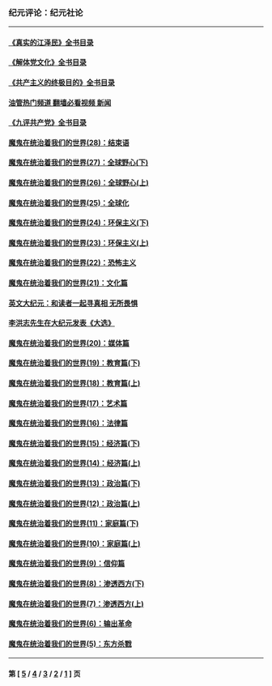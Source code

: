### 纪元评论：纪元社论
---
#### [《真实的江泽民》全书目录](../../pages/nsc422/n13721399.md?12270330) 
#### [《解体党文化》全书目录](../../pages/nsc422/n13721157.md?12270330) 
#### [《共产主义的终极目的》全书目录](../../pages/nsc422/n13721048.md?12270330) 
#### [油管热门频道 翻墙必看视频 新闻](ok?12270330)
#### [《九评共产党》全书目录](../../pages/nsc422/n13708085.md?12270330) 
#### [魔鬼在统治着我们的世界(28)：结束语](../../pages/nsc422/n10936246.md?12270330) 
#### [魔鬼在统治着我们的世界(27)：全球野心(下)](../../pages/nsc422/n10928319.md?12270330) 
#### [魔鬼在统治着我们的世界(26)：全球野心(上)](../../pages/nsc422/n10900318.md?12270330) 
#### [魔鬼在统治着我们的世界(25)：全球化](../../pages/nsc422/n10788205.md?12270330) 
#### [魔鬼在统治着我们的世界(24)：环保主义(下)](../../pages/nsc422/n10695307.md?12270330) 
#### [魔鬼在统治着我们的世界(23)：环保主义(上)](../../pages/nsc422/n10688613.md?12270330) 
#### [魔鬼在统治着我们的世界(22)：恐怖主义](../../pages/nsc422/n10614727.md?12270330) 
#### [魔鬼在统治着我们的世界(21)：文化篇](../../pages/nsc422/n10597706.md?12270330) 
#### [英文大纪元：和读者一起寻真相 无所畏惧](../../pages/nsc422/n12542027.md?12270330) 
#### [李洪志先生在大纪元发表《大选》](../../pages/nsc422/n12534746.md?12270330) 
#### [魔鬼在统治着我们的世界(20)：媒体篇](../../pages/nsc422/n10586579.md?12270330) 
#### [魔鬼在统治着我们的世界(19)：教育篇(下)](../../pages/nsc422/n10564808.md?12270330) 
#### [魔鬼在统治着我们的世界(18)：教育篇(上)](../../pages/nsc422/n10526970.md?12270330) 
#### [魔鬼在统治着我们的世界(17)：艺术篇](../../pages/nsc422/n10499093.md?12270330) 
#### [魔鬼在统治着我们的世界(16)：法律篇](../../pages/nsc422/n10485969.md?12270330) 
#### [魔鬼在统治着我们的世界(15)：经济篇(下)](../../pages/nsc422/n10469975.md?12270330) 
#### [魔鬼在统治着我们的世界(14)：经济篇(上)](../../pages/nsc422/n10457370.md?12270330) 
#### [魔鬼在统治着我们的世界(13)：政治篇(下)](../../pages/nsc422/n10448270.md?12270330) 
#### [魔鬼在统治着我们的世界(12)：政治篇(上)](../../pages/nsc422/n10444576.md?12270330) 
#### [魔鬼在统治着我们的世界(11)：家庭篇(下)](../../pages/nsc422/n10440961.md?12270330) 
#### [魔鬼在统治着我们的世界(10)：家庭篇(上)](../../pages/nsc422/n10435448.md?12270330) 
#### [魔鬼在统治着我们的世界(9)：信仰篇](../../pages/nsc422/n10432159.md?12270330) 
#### [魔鬼在统治着我们的世界(8)：渗透西方(下)](../../pages/nsc422/n10429603.md?12270330) 
#### [魔鬼在统治着我们的世界(7)：渗透西方(上)](../../pages/nsc422/n10426013.md?12270330) 
#### [魔鬼在统治着我们的世界(6)：输出革命](../../pages/nsc422/n10421536.md?12270330) 
#### [魔鬼在统治着我们的世界(5)：东方杀戮](../../pages/nsc422/n10417707.md?12270330) 

---
#### 第 [ [5](./5.md?12270330) / [4](./4.md?12270330) / [3](./3.md?12270330) / [2](./2.md?12270330) / [1](./1.md?12270330) ] 页
